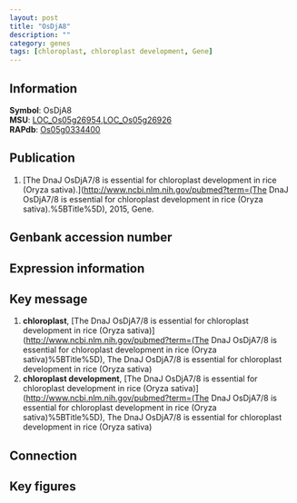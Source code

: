 ```yaml
---
layout: post
title: "OsDjA8"
description: ""
category: genes
tags: [chloroplast, chloroplast development, Gene]
---
```


## Information
__Symbol__: OsDjA8  
__MSU__: [LOC_Os05g26954](http://rice.plantbiology.msu.edu/cgi-bin/ORF_infopage.cgi?orf=LOC_Os05g26954),[LOC_Os05g26926](http://rice.plantbiology.msu.edu/cgi-bin/ORF_infopage.cgi?orf=LOC_Os05g26926)  
__RAPdb__: [Os05g0334400](http://rapdb.dna.affrc.go.jp/viewer/gbrowse_details/irgsp1?name=Os05g0334400)  

## Publication
1. [The DnaJ OsDjA7/8 is essential for chloroplast development in rice (Oryza sativa).](http://www.ncbi.nlm.nih.gov/pubmed?term=(The DnaJ OsDjA7/8 is essential for chloroplast development in rice (Oryza sativa).%5BTitle%5D), 2015, Gene.

## Genbank accession number

## Expression information

## Key message
1. __chloroplast__, [The DnaJ OsDjA7/8 is essential for chloroplast development in rice (Oryza sativa)](http://www.ncbi.nlm.nih.gov/pubmed?term=(The DnaJ OsDjA7/8 is essential for chloroplast development in rice (Oryza sativa)%5BTitle%5D), The DnaJ OsDjA7/8 is essential for chloroplast development in rice (Oryza sativa)
2. __chloroplast development__, [The DnaJ OsDjA7/8 is essential for chloroplast development in rice (Oryza sativa)](http://www.ncbi.nlm.nih.gov/pubmed?term=(The DnaJ OsDjA7/8 is essential for chloroplast development in rice (Oryza sativa)%5BTitle%5D), The DnaJ OsDjA7/8 is essential for chloroplast development in rice (Oryza sativa)

## Connection

## Key figures


